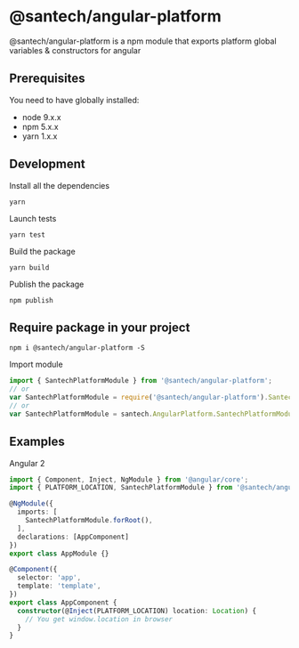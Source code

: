 # @santech/angular-platform

@santech/angular-platform is a npm module that exports platform global variables & constructors for angular

## Prerequisites

You need to have globally installed:

* node 9.x.x
* npm 5.x.x
* yarn 1.x.x

## Development

Install all the dependencies

```
yarn
```

Launch tests

```
yarn test
```

Build the package

```
yarn build
```

Publish the package

```
npm publish
```

## Require package in your project

```
npm i @santech/angular-platform -S
```

Import module

```javascript
import { SantechPlatformModule } from '@santech/angular-platform';
// or
var SantechPlatformModule = require('@santech/angular-platform').SantechPlatformModule;
// or
var SantechPlatformModule = santech.AngularPlatform.SantechPlatformModule;
```

## Examples

Angular 2

```typescript
import { Component, Inject, NgModule } from '@angular/core';
import { PLATFORM_LOCATION, SantechPlatformModule } from '@santech/angular-platform';

@NgModule({
  imports: [
    SantechPlatformModule.forRoot(),
  ],
  declarations: [AppComponent]
})
export class AppModule {}

@Component({
  selector: 'app',
  template: 'template',
})
export class AppComponent {
  constructor(@Inject(PLATFORM_LOCATION) location: Location) {
    // You get window.location in browser
  }
}
```
